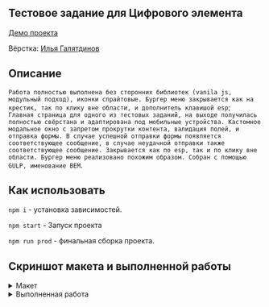 ## Тестовое задание для Цифрового элемента

[Демо проекта](https://nivaiz.github.io/DigitalElement/build/index.html)

Вёрстка: [Илья Галятдинов](https://github.com/NivaiZ/)

## Описание

`Работа полностью выполнена без сторонних библиотек (vanila js, модульный подход), иконки спрайтовые. Бургер меню закрывается как на крестик, так по клику вне области, и дополнитель клавишой esp`;<br> 
`Главная страница для одного из тестовых заданий, на выходе получилась полностью свёрстана и адаптирована под мобильные устройства. Кастомное модальное окно с запретом прокрутки контента, валидация полей, и отправка формы. В случае успешной отправки формы появляется соответствующее сообщение, в случае неудачной отправки также соответствующее сообщение. Закрывается как по esp, так и по клику вне области. Бургер меню реализовано похожим образом. Собран с помощью GULP, именование BEM`.

## Как использовать

`npm i` - установка зависимостей.

`npm start` - Запуск проекта

`npm run prod` - финальная сборка проекта.

## Скриншот макета и выполненной работы

<details style="display: flex; flex-direction: column">
<summary>Макет</summary>
<img src="https://thumb.cloud.mail.ru/weblink/thumb/xw1/r8uN/uC2jKWJce" width="100%" height="100%">
<img src="https://thumb.cloud.mail.ru/weblink/thumb/xw1/wxh2/YBpEeo5Xj" width="100%" height="100%">
</details>

<details style="display: flex; flex-direction: column">
<summary>Выполненная работа</summary>
<img src="https://thumb.cloud.mail.ru/weblink/thumb/xw1/5dva/XFQziU5jU" width="100%" height="100%">
</details>

